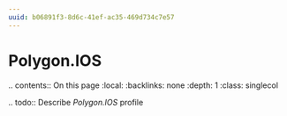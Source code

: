 ```yaml
---
uuid: b06891f3-8d6c-41ef-ac35-469d734c7e57
---
```



# Polygon.IOS

.. contents:: On this page
    :local:
    :backlinks: none
    :depth: 1
    :class: singlecol

.. todo::
    Describe *Polygon.IOS* profile

